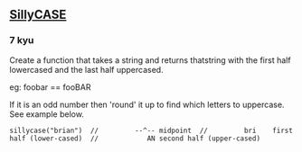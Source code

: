<h2><a href=https://www.codewars.com/kata/552ab0a4db0236ff1a00017a/train/javascript target="_blank">SillyCASE</a></h2><h3>7 kyu</h3><p>Create a function that takes a string and returns thatstring with the first half lowercased and the last half uppercased.</p><p>eg: foobar == fooBAR</p><p>If it is an odd number then 'round' it up to find which letters to uppercase. See example below.</p><pre><code>sillycase("brian")  //         --^-- midpoint  //         bri    first half (lower-cased)  //            AN second half (upper-cased)  </code></pre>